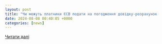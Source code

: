 ```yaml
---
layout: post
title: "Чи можуть платники ЄСВ подати на погодження довідку-розрахунок на виплату зарплати в електронній формі? | Новини Бухгалтер 911"
date: 2024-08-08 00:40:05 +0000
categories: [news]
---
```


[Читати далі](https://buhgalter911.com/uk/news/news-1081044.html)
